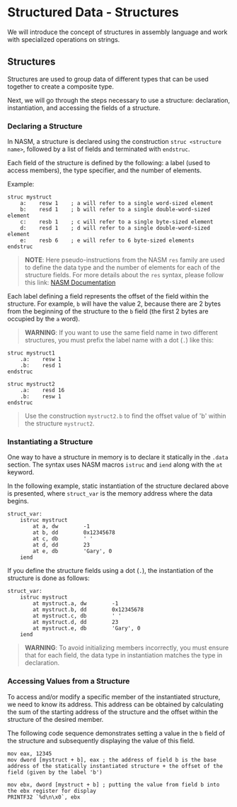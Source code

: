 # Structured Data - Structures

We will introduce the concept of structures in assembly language and work with specialized operations on strings.

## Structures

Structures are used to group data of different types that can be used together to create a composite type.

Next, we will go through the steps necessary to use a structure: declaration, instantiation, and accessing the fields of a structure.

### Declaring a Structure

In NASM, a structure is declared using the construction `struc <structure name>`, followed by a list of fields and terminated with `endstruc`.

Each field of the structure is defined by the following: a label (used to access members), the type specifier, and the number of elements.

Example:

```Assembly
struc mystruct
    a:    resw 1    ; a will refer to a single word-sized element
    b:    resd 1    ; b will refer to a single double-word-sized element
    c:    resb 1    ; c will refer to a single byte-sized element
    d:    resd 1    ; d will refer to a single double-word-sized element
    e:    resb 6    ; e will refer to 6 byte-sized elements
endstruc
```

> **NOTE**: Here pseudo-instructions from the NASM `res` family are used to define the data type and the number of elements for each of the structure fields.
For more details about the `res` syntax, please follow this link: [NASM Documentation](https://www.nasm.us/doc/nasmdoc3.html#section-3.2.2)

Each label defining a field represents the offset of the field within the structure.
For example, `b` will have the value 2, because there are 2 bytes from the beginning of the structure to the `b` field (the first 2 bytes are occupied by the `a` word).

> **WARNING**: If you want to use the same field name in two different structures, you must prefix the label name with a dot (`.`) like this:

```Assembly
struc mystruct1
    .a:    resw 1
    .b:    resd 1
endstruc

struc mystruct2
    .a:    resd 16
    .b:    resw 1
endstruc
```

>Use the construction `mystruct2.b` to find the offset value of 'b' within the structure `mystruct2`.

### Instantiating a Structure

One way to have a structure in memory is to declare it statically in the `.data` section.
The syntax uses NASM macros `istruc` and `iend` along with the `at` keyword.

In the following example, static instantiation of the structure declared above is presented, where `struct_var` is the memory address where the data begins.

```Assembly
struct_var:
    istruc mystruct
        at a, dw        -1
        at b, dd        0x12345678
        at c, db        ' '
        at d, dd        23
        at e, db        'Gary', 0
    iend
```

If you define the structure fields using a dot (`.`), the instantiation of the structure is done as follows:

```Assembly
struct_var:
    istruc mystruct
        at mystruct.a, dw        -1
        at mystruct.b, dd        0x12345678
        at mystruct.c, db        ' '
        at mystruct.d, dd        23
        at mystruct.e, db        'Gary', 0
    iend
```

> **WARNING**: To avoid initializing members incorrectly, you must ensure that for each field, the data type in instantiation matches the type in declaration.

### Accessing Values from a Structure

To access and/or modify a specific member of the instantiated structure, we need to know its address.
This address can be obtained by calculating the sum of the starting address of the structure and the offset within the structure of the desired member.

The following code sequence demonstrates setting a value in the `b` field of the structure and subsequently displaying the value of this field.

```Assembly
mov eax, 12345
mov dword [mystruct + b], eax ; the address of field b is the base address of the statically instantiated structure + the offset of the field (given by the label 'b')

mov ebx, dword [mystruct + b] ; putting the value from field b into the ebx register for display
PRINTF32 `%d\n\x0`, ebx
```
